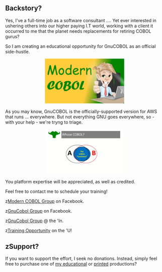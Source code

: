 ## Backstory?
Yes, I've a full-time job as a software consultant .... Yet ever interested in ushering others into our higher paying I.T world, working with a client it occurred to me that the planet needs replacements for retiring COBOL gurus?

So I am creating an educational opportunity for GnuCOBOL as an official side-hustle.

<center><img src='https://github.com/soft9000/COBOL/blob/main/_IMAGES/SimplyCOBOL_Logo.jpg' width='50%' height='50%'></center>

As you may know, GnuCOBOL is the officially-supported version for AWS that runs ... everywhere. But not everything GNU goes everywhere, so - with your help - we're tryng to triage.

<center><img src='https://github.com/soft9000/COBOL/blob/main/_IMAGES/AB_COBOL.jpg' width='50%' height='50%'></center>

You platform expertise will be appreciated, as well as credited.

Feel free to contact me to schedule your training!

z[Modern COBOL Group](https://www.facebook.com/profile.php?id=61553633952913) on Facebook.

z[GnuCobol Group](https://www.facebook.com/groups/gnucobol) on Facebook.

z[GnuCobol Group](https://www.linkedin.com/groups/12921968/) @ the 'In.

z[Training Opportunity](https://www.udemy.com/course/simply-cobol) on the 'U!


## zSupport?
If you want to support the effort, I seek no donations. Instead, simply feel free to purchase one of [my educational](https://www.udemy.com/user/randallnagy2/) or [printed](https://www.amazon.com/Randall-Nagy/e/B08ZJLH1VN?ref=sr_ntt_srch_lnk_1&qid=1660050704&sr=8-1) productions?
